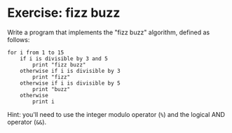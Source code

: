 # Exercise: fizz buzz

Write a program that implements the "fizz buzz" algorithm, defined as follows:

```plaintext
for i from 1 to 15
    if i is divisible by 3 and 5
        print "fizz buzz"
    otherwise if i is divisible by 3
        print "fizz"
    otherwise if i is divisible by 5
        print "buzz"
    otherwise
        print i
```

Hint: you'll need to use the integer modulo operator (`%`) and the logical AND operator (`&&`).
